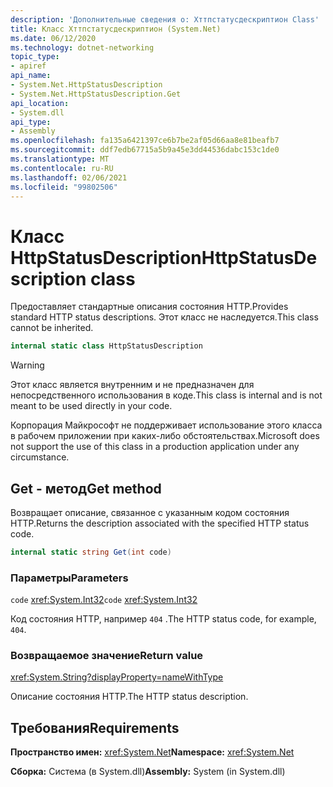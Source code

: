 ```yaml
---
description: 'Дополнительные сведения о: Хттпстатусдескриптион Class'
title: Класс Хттпстатусдескриптион (System.Net)
ms.date: 06/12/2020
ms.technology: dotnet-networking
topic_type:
- apiref
api_name:
- System.Net.HttpStatusDescription
- System.Net.HttpStatusDescription.Get
api_location:
- System.dll
api_type:
- Assembly
ms.openlocfilehash: fa135a6421397ce6b7be2af05d66aa8e81beafb7
ms.sourcegitcommit: ddf7edb67715a5b9a45e3dd44536dabc153c1de0
ms.translationtype: MT
ms.contentlocale: ru-RU
ms.lasthandoff: 02/06/2021
ms.locfileid: "99802506"
---
```

# <a name="httpstatusdescription-class"></a><span data-ttu-id="236ce-103">Класс HttpStatusDescription</span><span class="sxs-lookup"><span data-stu-id="236ce-103">HttpStatusDescription class</span></span>

<span data-ttu-id="236ce-104">Предоставляет стандартные описания состояния HTTP.</span><span class="sxs-lookup"><span data-stu-id="236ce-104">Provides standard HTTP status descriptions.</span></span> <span data-ttu-id="236ce-105">Этот класс не наследуется.</span><span class="sxs-lookup"><span data-stu-id="236ce-105">This class cannot be inherited.</span></span>

```csharp
internal static class HttpStatusDescription
```

> [!WARNING]
> <span data-ttu-id="236ce-106">Этот класс является внутренним и не предназначен для непосредственного использования в коде.</span><span class="sxs-lookup"><span data-stu-id="236ce-106">This class is internal and is not meant to be used directly in your code.</span></span>
>
> <span data-ttu-id="236ce-107">Корпорация Майкрософт не поддерживает использование этого класса в рабочем приложении при каких-либо обстоятельствах.</span><span class="sxs-lookup"><span data-stu-id="236ce-107">Microsoft does not support the use of this class in a production application under any circumstance.</span></span>

## <a name="get-method"></a><span data-ttu-id="236ce-108">Get - метод</span><span class="sxs-lookup"><span data-stu-id="236ce-108">Get method</span></span>

<span data-ttu-id="236ce-109">Возвращает описание, связанное с указанным кодом состояния HTTP.</span><span class="sxs-lookup"><span data-stu-id="236ce-109">Returns the description associated with the specified HTTP status code.</span></span>

```csharp
internal static string Get(int code)
```

### <a name="parameters"></a><span data-ttu-id="236ce-110">Параметры</span><span class="sxs-lookup"><span data-stu-id="236ce-110">Parameters</span></span>

<span data-ttu-id="236ce-111">`code` <xref:System.Int32></span><span class="sxs-lookup"><span data-stu-id="236ce-111">`code` <xref:System.Int32></span></span>

<span data-ttu-id="236ce-112">Код состояния HTTP, например `404` .</span><span class="sxs-lookup"><span data-stu-id="236ce-112">The HTTP status code, for example, `404`.</span></span>

### <a name="return-value"></a><span data-ttu-id="236ce-113">Возвращаемое значение</span><span class="sxs-lookup"><span data-stu-id="236ce-113">Return value</span></span>

<xref:System.String?displayProperty=nameWithType>

<span data-ttu-id="236ce-114">Описание состояния HTTP.</span><span class="sxs-lookup"><span data-stu-id="236ce-114">The HTTP status description.</span></span>

## <a name="requirements"></a><span data-ttu-id="236ce-115">Требования</span><span class="sxs-lookup"><span data-stu-id="236ce-115">Requirements</span></span>

<span data-ttu-id="236ce-116">**Пространство имен:** <xref:System.Net></span><span class="sxs-lookup"><span data-stu-id="236ce-116">**Namespace:** <xref:System.Net></span></span>

<span data-ttu-id="236ce-117">**Сборка:** Система (в System.dll)</span><span class="sxs-lookup"><span data-stu-id="236ce-117">**Assembly:** System (in System.dll)</span></span>
